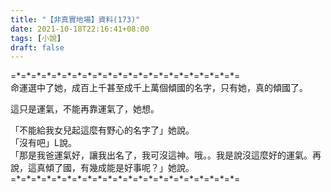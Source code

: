 ```yaml
---
title: "【非真實地場】資料(173)"
date: 2021-10-18T22:16:41+08:00
tags: [小說]
draft: false
---
```


=\*=\*=\*=\*=\*=\*=\*=\*=\*=\*=\*=\*=\*=\*=\*=\*=\*=\*=\*=\*=\*=\*=  
命運選中了她，成百上千甚至成千上萬個傾國的名字，只有她，真的傾國了。    

這只是運氣，不能再靠運氣了，她想。  

「不能給我女兒起這麼有野心的名字了」她說。       
「沒有吧」L說。    
「那是我爸運氣好，讓我出名了，我可沒這神。哦。。我是說沒這麼好的運氣。再說，這真傾了國，有幾成能是好事呢？」她說。       
=\*=\*=\*=\*=\*=\*=\*=\*=\*=\*=\*=\*=\*=\*=\*=\*=\*=\*=\*=\*=\*=\*=  